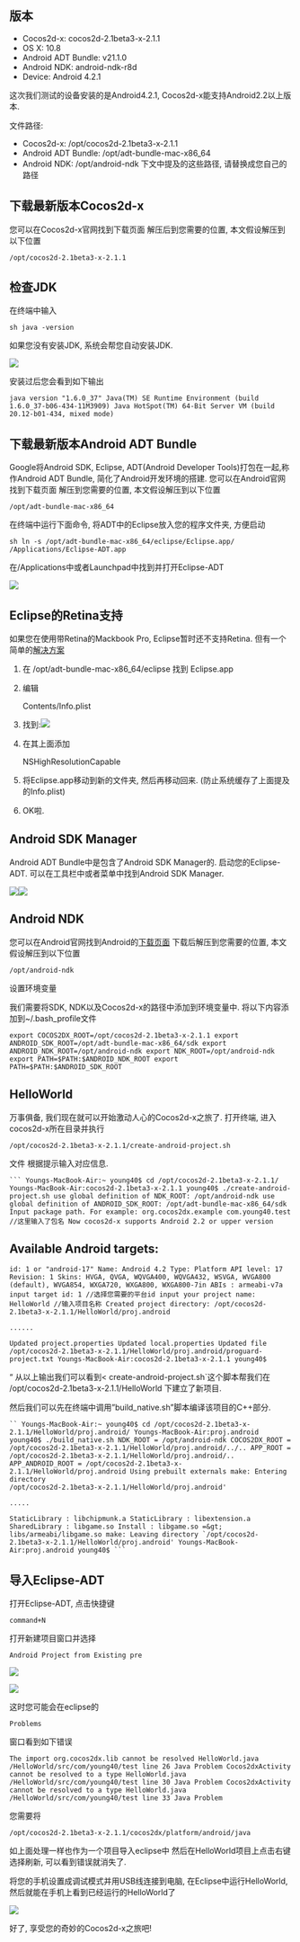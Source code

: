 ## 版本 ##

- Cocos2d-x: cocos2d-2.1beta3-x-2.1.1
- OS X: 10.8
- Android ADT Bundle: v21.1.0
- Android NDK: android-ndk-r8d
- Device: Android 4.2.1

这次我们测试的设备安装的是Android4.2.1, Cocos2d-x能支持Android2.2以上版本.

文件路径:

- Cocos2d-x: /opt/cocos2d-2.1beta3-x-2.1.1
- Android ADT Bundle: /opt/adt-bundle-mac-x86_64
- Android NDK: /opt/android-ndk 下文中提及的这些路径, 请替换成您自己的路径

## 下载最新版本Cocos2d-x ##

您可以在Cocos2d-x官网找到下载页面
 解压后到您需要的位置, 本文假设解压到以下位置

	/opt/cocos2d-2.1beta3-x-2.1.1


## 检查JDK ##

在终端中输入

	sh java -version


如果您没有安装JDK, 系统会帮您自动安装JDK.

![](./res/set-up-c-a-osx-001-jdk.png)


安装过后您会看到如下输出

	java version "1.6.0_37" Java(TM) SE Runtime Environment (build 1.6.0_37-b06-434-11M3909) Java HotSpot(TM) 64-Bit Server VM (build 20.12-b01-434, mixed mode)


## 下载最新版本Android ADT Bundle ##

Google将Android SDK, Eclipse, ADT(Android Developer Tools)打包在一起,称作Android ADT Bundle, 简化了Android开发环境的搭建.
您可以在Android官网找到下载页面
 解压到您需要的位置, 本文假设解压到以下位置

	/opt/adt-bundle-mac-x86_64


在终端中运行下面命令, 将ADT中的Eclipse放入您的程序文件夹, 方便启动

	sh ln -s /opt/adt-bundle-mac-x86_64/eclipse/Eclipse.app/ /Applications/Eclipse-ADT.app


在/Applications中或者Launchpad中找到并打开Eclipse-ADT

![](./res/set-up-c-a-osx-002-adt.png)

## Eclipse的Retina支持 ##

如果您在使用带Retina的Mackbook Pro, Eclipse暂时还不支持Retina. 但有一个简单的[解决方案](https://bugs.eclipse.org/bugs/show_bug.cgi?id=382972)

1. 在 /opt/adt-bundle-mac-x86_64/eclipse 找到 Eclipse.app
2. 编辑

	Contents/Info.plist

3. 找到:![](./res/Snip20130603_2.png)

4. 在其上面添加 

	NSHighResolutionCapable

5. 将Eclipse.app移动到新的文件夹, 然后再移动回来. (防止系统缓存了上面提及的Info.plist)
6. OK啦.

## Android SDK Manager ##

Android ADT Bundle中是包含了Android SDK Manager的. 启动您的Eclipse-ADT. 可以在工具栏中或者菜单中找到Android SDK Manager.

![](./res/set-up-c-a-osx-003-sdk-1.png)![](./set-up-c-a-osx-004-sdk-2.png)

## Android NDK ##

您可以在Android官网找到Android的[下载页面](http://developer.android.com/tools/sdk/ndk/index.html)
下载后解压到您需要的位置, 本文假设解压到以下位置

	/opt/android-ndk


设置环境变量

我们需要将SDK, NDK以及Cocos2d-x的路径中添加到环境变量中. 将以下内容添加到~/.bash_profile文件

	export COCOS2DX_ROOT=/opt/cocos2d-2.1beta3-x-2.1.1 export ANDROID_SDK_ROOT=/opt/adt-bundle-mac-x86_64/sdk export ANDROID_NDK_ROOT=/opt/android-ndk export NDK_ROOT=/opt/android-ndk export PATH=$PATH:$ANDROID_NDK_ROOT export PATH=$PATH:$ANDROID_SDK_ROOT


## HelloWorld ##

万事俱备, 我们现在就可以开始激动人心的Cocos2d-x之旅了.
打开终端, 进入cocos2d-x所在目录并执行

	/opt/cocos2d-2.1beta3-x-2.1.1/create-android-project.sh


文件
 根据提示输入对应信息.

	``` Youngs-MacBook-Air:~ young40$ cd /opt/cocos2d-2.1beta3-x-2.1.1/ Youngs-MacBook-Air:cocos2d-2.1beta3-x-2.1.1 young40$ ./create-android-project.sh use global definition of NDK_ROOT: /opt/android-ndk use global definition of ANDROID_SDK_ROOT: /opt/adt-bundle-mac-x86_64/sdk Input package path. For example: org.cocos2dx.example com.young40.test //这里输入了包名 Now cocos2d-x supports Android 2.2 or upper version


## Available Android targets: ##

	id: 1 or "android-17" Name: Android 4.2 Type: Platform API level: 17 Revision: 1 Skins: HVGA, QVGA, WQVGA400, WQVGA432, WSVGA, WVGA800 (default), WVGA854, WXGA720, WXGA800, WXGA800-7in ABIs : armeabi-v7a input target id: 1 //选择您需要的平台id input your project name: HelloWorld //输入项目名称 Created project directory: /opt/cocos2d-2.1beta3-x-2.1.1/HelloWorld/proj.android
	 
	......
	 
	Updated project.properties Updated local.properties Updated file /opt/cocos2d-2.1beta3-x-2.1.1/HelloWorld/proj.android/proguard-project.txt Youngs-MacBook-Air:cocos2d-2.1beta3-x-2.1.1 young40$


“ 从以上输出我们可以看到<
create-android-project.sh`这个脚本帮我们在 /opt/cocos2d-2.1beta3-x-2.1.1/HelloWorld 下建立了新项目.

然后我们可以先在终端中调用”build_native.sh”脚本编译该项目的C++部分.

	`` Youngs-MacBook-Air:~ young40$ cd /opt/cocos2d-2.1beta3-x-2.1.1/HelloWorld/proj.android/ Youngs-MacBook-Air:proj.android young40$ ./build_native.sh NDK_ROOT = /opt/android-ndk COCOS2DX_ROOT = /opt/cocos2d-2.1beta3-x-2.1.1/HelloWorld/proj.android/../.. APP_ROOT = /opt/cocos2d-2.1beta3-x-2.1.1/HelloWorld/proj.android/.. APP_ANDROID_ROOT = /opt/cocos2d-2.1beta3-x-2.1.1/HelloWorld/proj.android Using prebuilt externals make: Entering directory
	/opt/cocos2d-2.1beta3-x-2.1.1/HelloWorld/proj.android'
	 
	.....
	
	StaticLibrary : libchipmunk.a StaticLibrary : libextension.a SharedLibrary : libgame.so Install : libgame.so =&gt; libs/armeabi/libgame.so make: Leaving directory `/opt/cocos2d-2.1beta3-x-2.1.1/HelloWorld/proj.android' Youngs-MacBook-Air:proj.android young40$ ```


## 导入Eclipse-ADT ##

打开Eclipse-ADT, 点击快捷键

	command+N


打开新建项目窗口并选择

	Android Project from Existing pre


![](./res/set-up-c-a-osx-005-helloworld-1.png)

![](./res/set-up-c-a-osx-006-helloworld-2.png)

这时您可能会在eclipse的

	Problems


窗口看到如下错误

	The import org.cocos2dx.lib cannot be resolved HelloWorld.java /HelloWorld/src/com/young40/test line 26 Java Problem Cocos2dxActivity cannot be resolved to a type HelloWorld.java /HelloWorld/src/com/young40/test line 30 Java Problem Cocos2dxActivity cannot be resolved to a type HelloWorld.java /HelloWorld/src/com/young40/test line 33 Java Problem


您需要将

	/opt/cocos2d-2.1beta3-x-2.1.1/cocos2dx/platform/android/java


如上面处理一样也作为一个项目导入eclipse中
 然后在HelloWorld项目上点击右键选择刷新, 可以看到错误就消失了.

将您的手机设置成调试模式并用USB线连接到电脑, 在Eclipse中运行HelloWorld, 然后就能在手机上看到已经运行的HelloWorld了

![](./res/set-up-c-a-osx-007-screen.png)

好了, 享受您的奇妙的Cocos2d-x之旅吧!
